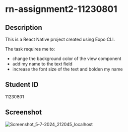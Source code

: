 # rn-assignment2-11230801

## Description
This is a React Native project created using Expo CLI.

The task requires me to:
- change the background color of the view component
- add my name to the text field
- increase the font size of the text and bolden my name

## Student ID
11230801

## Screenshot
![Screenshot_5-7-2024_212045_localhost](https://github.com/AduDanso/rn-assignment2-11230801/assets/172586727/f2e909fb-054b-4d34-98a5-a934abef78e2)

